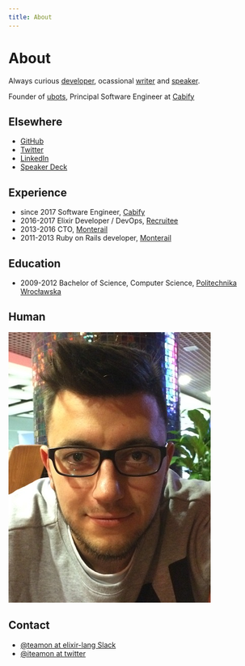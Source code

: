 ```yaml
---
title: About
---
```


# About

Always curious [developer](/code), ocassional [writer](/) and [speaker](/talks).

Founder of [ubots](https://ubots.xyz), Principal Software Engineer at [Cabify](https://cabify.com)


## Elsewhere

- [GitHub](http://github.com/teamon)
- [Twitter](http://twitter.com/iteamon)
- [LinkedIn](https://www.linkedin.com/in/teamon)
- [Speaker Deck](http://speakerdeck.com/teamon)


## Experience
- since 2017 Software Engineer, [Cabify](https://cabify.com)
- 2016-2017 Elixir Developer / DevOps, [Recruitee](http://recruitee.com)
- 2013-2016 CTO, [Monterail](http://monterail.com)
- 2011-2013 Ruby on Rails developer, [Monterail](http://monterail.com)

## Education
- 2009-2012 Bachelor of Science, Computer Science, [Politechnika Wrocławska](http://pwr.wroc.pl)


## Human
![](/assets/images/me.jpg)


## Contact

- [@teamon at elixir-lang Slack](https://elixir-slackin.herokuapp.com/)
- [@iteamon at twitter](https://twitter.com/iteamon)
